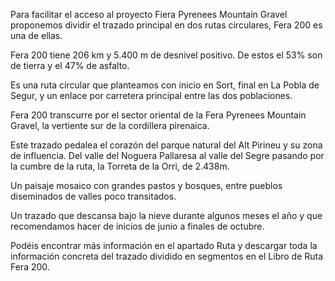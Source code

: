 Para facilitar el acceso al proyecto Fiera Pyrenees Mountain Gravel proponemos dividir el trazado principal en dos rutas circulares, Fera 200 es una de ellas.

Fera 200 tiene 206 km y 5.400 m de desnivel positivo. De estos el 53% son de tierra y el 47% de asfalto.

Es una ruta circular que planteamos con inicio en Sort, final en La Pobla de Segur, y un enlace por carretera principal entre las dos poblaciones.

Fera 200 transcurre por el sector oriental de la Fera Pyrenees Mountain Gravel, la vertiente sur de la cordillera pirenaica.

Este trazado pedalea el corazón del parque natural del Alt Pirineu y su zona de influencia. Del valle del Noguera Pallaresa al valle del Segre pasando por la cumbre de la ruta, la Torreta de la Orri, de 2.438m.

Un paisaje mosaico con grandes pastos y bosques, entre pueblos diseminados de valles poco transitados.

Un trazado que descansa bajo la nieve durante algunos meses el año y que recomendamos hacer de inicios de junio a finales de octubre.

Podéis encontrar más información en el apartado Ruta y descargar toda la información concreta del trazado dividido en segmentos en el Libro de Ruta Fera 200.
